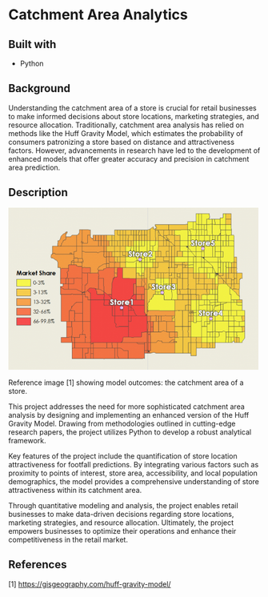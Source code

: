 # Catchment Area Analytics
## Built with
- Python

## Background
Understanding the catchment area of a store is crucial for retail businesses to make informed decisions about store locations, marketing strategies, and resource allocation. Traditionally, catchment area analysis has relied on methods like the Huff Gravity Model, which estimates the probability of consumers patronizing a store based on distance and attractiveness factors. However, advancements in research have led to the development of enhanced models that offer greater accuracy and precision in catchment area prediction.

## Description
<img src="images/catchment.png" alt="Reference image [1] showing model outcomes: the catchment area of a store." width="500">

Reference image [1] showing model outcomes: the catchment area of a store. 

This project addresses the need for more sophisticated catchment area analysis by designing and implementing an enhanced version of the Huff Gravity Model. Drawing from methodologies outlined in cutting-edge research papers, the project utilizes Python to develop a robust analytical framework.

Key features of the project include the quantification of store location attractiveness for footfall predictions. By integrating various factors such as proximity to points of interest, store area, accessibility, and local population demographics, the model provides a comprehensive understanding of store attractiveness within its catchment area.

Through quantitative modeling and analysis, the project enables retail businesses to make data-driven decisions regarding store locations, marketing strategies, and resource allocation. Ultimately, the project empowers businesses to optimize their operations and enhance their competitiveness in the retail market.

## References
[1] https://gisgeography.com/huff-gravity-model/